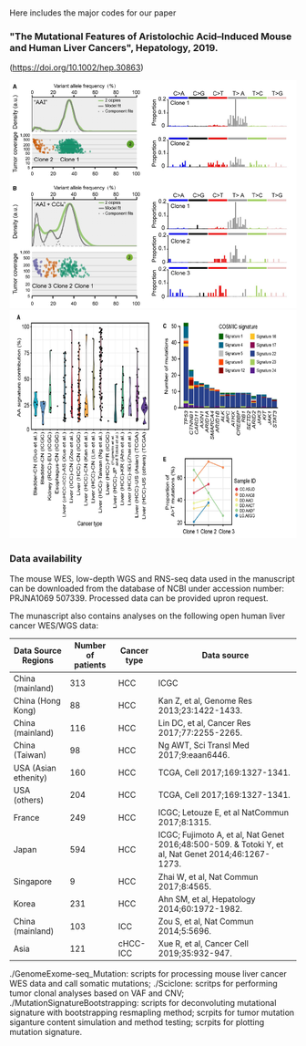 #

Here includes the major codes for our paper 

### "The Mutational Features of Aristolochic Acid–Induced Mouse and Human Liver Cancers", Hepatology, 2019. 
(https://doi.org/10.1002/hep.30863)




<img src="fig1.png" width="600" height="400" />


<img src="fig2.png" width="600" height="400" />





### Data availability
The mouse WES, low-depth WGS and RNS-seq data used in the manuscript can be downloaded from the database of NCBI under accession number: PRJNA1069 507339. Processed data can be provided upron request.

The munascript also contains analyses on the following open human liver cancer WES/WGS data:

| Data Source Regions	| Number of patients | Cancer type | Data source |
| ------------- | ------------- |------------- |------------- |
| China (mainland)   | 313  | HCC | ICGC |
| China (Hong Kong)| 	88 | HCC |	Kan Z, et al, Genome Res 2013;23:1422-1433. |
| China (mainland) | 	116 | HCC |	Lin DC, et al, Cancer Res 2017;77:2255-2265. |
| China (Taiwan) |	98 |	HCC | Ng AWT, Sci Transl Med 2017;9:eaan6446. |
| USA (Asian ethenity) | 	160	| HCC | TCGA, Cell 2017;169:1327-1341. |
| USA (others)| 	204	| HCC |TCGA, Cell 2017;169:1327-1341. |
| France |	249 |HCC |	ICGC; Letouze E, et al NatCommun 2017;8:1315. |
| Japan| 	594 |	HCC | ICGC; Fujimoto A, et al, Nat Genet 2016;48:500-509. & Totoki Y, et al, Nat Genet 2014;46:1267-1273. |
| Singapore| 	9	| HCC | Zhai W, et al, Nat Commun 2017;8:4565. |
| Korea |	231	| HCC | Ahn SM, et al, Hepatology 2014;60:1972-1982. |
| China (mainland)	| 103 | ICC |	Zou S, et al, Nat Commun 2014;5:5696. |
|Asia|	121	| cHCC-ICC | Xue R, et al, Cancer Cell 2019;35:932-947. |

./GenomeExome-seq_Mutation: scripts for processing mouse liver cancer WES data and call somatic mutations;
./Sciclone: scritps for performing tumor clonal analyses based on VAF and CNV;
./MutationSignatureBootstrapping: scripts for deconvoluting mutational signature with bootstrapping resmapling method; 
                                  scrpits for tumor mutation siganture content simulation and method testing;
                                  scrpits for plotting mutation signature.


